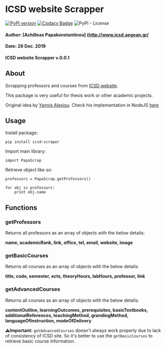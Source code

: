 # ICSD website Scrapper
[![PyPI version](https://badge.fury.io/py/icsd-scraper.svg)](https://badge.fury.io/py/icsd-scraper)
[![Codacy Badge](https://api.codacy.com/project/badge/Grade/c1f9032ce0a94d5faf42007adf8dd087)](https://www.codacy.com/manual/CheatModeON/icsd-scraper?utm_source=github.com&amp;utm_medium=referral&amp;utm_content=CheatModeON/icsd-scraper&amp;utm_campaign=Badge_Grade)
![PyPI - License](https://img.shields.io/pypi/l/icsd-scraper)

#### Author: [Achilleas Papakonstantinou] (http://www.icsd.aegean.gr/
#### Date: 26 Dec. 2019
#### ICSD website Scrapper v.0.0.1

## About
Scrapping professors and courses from [ICSD website](http://www.icsd.aegean.gr/icsd/).

This package is very useful for thesis work or other academic projects.

Original idea by [Yannis Alexiou](https://github.com/yannisalexiou). 
Check his implementation in NodeJS [here](https://www.npmjs.com/package/icsd-scraper)

## Usage
Install package:
````
pip install icsd-scraper
````
Import main library:
````
import PapaScrap
````
Retrieve object like so:
````
professors = PapaScrap.getProfessors()

for obj in professors:
    print obj.name
````
## Functions 
### getProfessors
Returns all professors as an array of objects with the below details:

**name, academicRank, link, office, tel, email, website, image**

### getBasicCourses
Returns all courses as an array of objects with the below details:

**title, code, semester, ects, theoryHours, labHours, professor, link**

### getAdvancedCourses
Returns all courses as an array of objects with the below details:

**contentOutline, learningOutcomes, prerequisites, basicTextbooks, additionalReferences, teachingMethod, grandingMethod, languageOfInstruction, modeOfDelivery**

**⚠️Ιmportant:** `getAdvancedCourses` doesn't always work properly due to lack of consistency of ICSD site. So it's better to use the `getBasicCourses` to retrieve basic course information.
